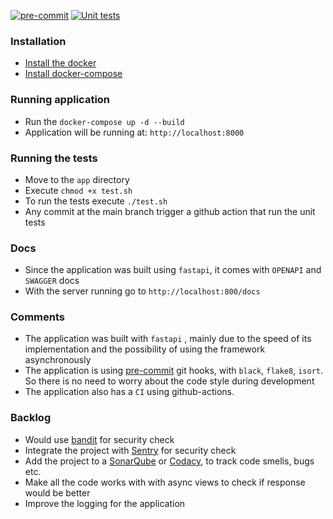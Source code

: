 [![pre-commit](https://img.shields.io/badge/pre--commit-enabled-brightgreen?logo=pre-commit&logoColor=white)](https://github.com/pre-commit/pre-commit)
[![Unit tests](https://github.com/nicolasteodosio/projects-ov/actions/workflows/unit-tests.yml/badge.svg)](https://github.com/nicolasteodosio/projects-ov/actions/workflows/unit-tests.yml)


### Installation ###
* [Install the docker](https://docs.docker.com/install/linux/docker-ce/ubuntu/#install-using-the-repository)
* [Install docker-compose](https://docs.docker.com/compose/install/#install-compose)


### Running application
 
- Run the `docker-compose up -d --build`
- Application will be running at: `http://localhost:8000`
    
### Running the tests

- Move to the `app` directory
- Execute `chmod +x test.sh`
- To run the tests execute `./test.sh`
- Any commit at the main branch trigger a github action that run the unit tests


### Docs

- Since the application was built using `fastapi`, it comes with `OPENAPI` and `SWAGGER` docs
- With the server running go to `http://localhost:800/docs`

### Comments ###
* The application was built with `fastapi` , mainly due to the speed of its implementation and the possibility of using the framework asynchronously
* The application is using [pre-commit](https://pre-commit.com/) git hooks, with `black`, `flake8`, `isort`. So there is no need to worry about the code style during development
* The application also has a `CI` using github-actions.

### Backlog ###
* Would use [bandit](https://github.com/PyCQA/bandit) for security check
* Integrate the project with [Sentry](https://sentry.io/welcome/) for security check
* Add the project to a [SonarQube](https://www.sonarqube.org/) or [Codacy](https://www.codacy.com/), to track code smells, bugs etc.
* Make all the code works with with async views to check if response would be better
* Improve the logging for the application

